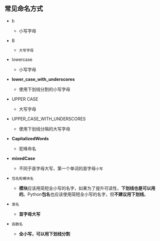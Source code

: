 ## 常见命名方式

+ b
  + 小写字母
+ B
  + `大写字母`
+ lowercase
  + 小写字母
+ **lower_case_with_underscores**
  + 使用下划线分割的小写字母
+ UPPER CASE
  + 大写字母
+ UPPER_CASE_WITH_UNDERSCORES
  + 使用下划线分隔的大写字母
+ **CapitalizedWords**
  + 驼峰命名
+ **mixedCase**
  + 不同于首字母大写，第一个单词的首字母`小写`

+ `包名和模块名`
  + **模块**应该用简短全小写的名字，如果为了提升可读性，**下划线也是可以用的**。Python**包名**也应该使用简短全小写的名字，但**不建议用下划线**。
+ `类名`
  + **首字母大写**
+ `函数名`
  + **全小写，可以用下划线分割**